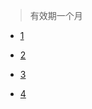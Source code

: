 > 有效期一个月

- [1](https://u.jd.com/KDOindR)

- [2](https://u.jd.com/KOOipb7)

- [3](https://u.jd.com/KDOiYdX)

- [4](https://u.jd.com/K1OiSEO)